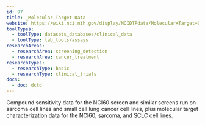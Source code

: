 ```yaml
---
id: 97
title: _Molecular Target Data
website: https://wiki.nci.nih.gov/display/NCIDTPdata/Molecular+Target+Data
toolTypes:
  - toolType: datasets_databases/clinical_data
  - toolType: lab_tools/assays
researchAreas:
  - researchArea: screening_detection
  - researchArea: cancer_treatment
researchTypes:
  - researchType: basic
  - researchType: clinical_trials
docs:
  - doc: dctd
---
```

Compound sensitivity data for the NCI60 screen and similar screens run on sarcoma cell lines and small cell lung cancer cell lines, plus molecular target characterization data for the NCI60, sarcoma, and SCLC cell lines.
